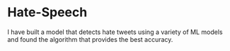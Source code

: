 # Hate-Speech
I have built a model that detects hate tweets using a variety of ML models and found the algorithm that provides the best accuracy.
